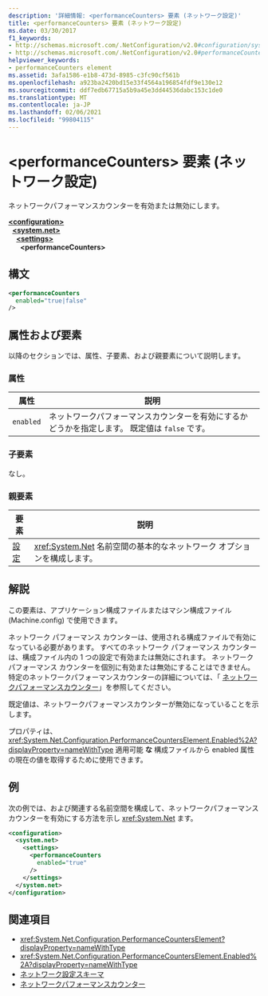 ```yaml
---
description: '詳細情報: <performanceCounters> 要素 (ネットワーク設定)'
title: <performanceCounters> 要素 (ネットワーク設定)
ms.date: 03/30/2017
f1_keywords:
- http://schemas.microsoft.com/.NetConfiguration/v2.0#configuration/system.net/settings/performanceCounters
- http://schemas.microsoft.com/.NetConfiguration/v2.0#performanceCounters
helpviewer_keywords:
- performanceCounters element
ms.assetid: 3afa1586-e1b8-473d-8985-c3fc90cf561b
ms.openlocfilehash: a923ba2420bd15e33f4564a196854fdf9e130e12
ms.sourcegitcommit: ddf7edb67715a5b9a45e3dd44536dabc153c1de0
ms.translationtype: MT
ms.contentlocale: ja-JP
ms.lasthandoff: 02/06/2021
ms.locfileid: "99804115"
---
```

# <a name="performancecounters-element-network-settings"></a>\<performanceCounters> 要素 (ネットワーク設定)

ネットワークパフォーマンスカウンターを有効または無効にします。  

[**\<configuration>**](../configuration-element.md)\
&nbsp;&nbsp;[**\<system.net>**](system-net-element-network-settings.md)\
&nbsp;&nbsp;&nbsp;&nbsp;[**\<settings>**](settings-element-network-settings.md)\
&nbsp;&nbsp;&nbsp;&nbsp;&nbsp;&nbsp;**\<performanceCounters>**

## <a name="syntax"></a>構文  
  
```xml  
<performanceCounters  
  enabled="true|false"  
/>  
```  
  
## <a name="attributes-and-elements"></a>属性および要素  

 以降のセクションでは、属性、子要素、および親要素について説明します。  
  
### <a name="attributes"></a>属性  
  
|属性|説明|  
|---------------|-----------------|  
|`enabled`|ネットワークパフォーマンスカウンターを有効にするかどうかを指定します。 既定値は `false` です。|  
  
### <a name="child-elements"></a>子要素  

 なし。  
  
### <a name="parent-elements"></a>親要素  
  
|要素|説明|  
|-------------|-----------------|  
|[設定](settings-element-network-settings.md)|<xref:System.Net> 名前空間の基本的なネットワーク オプションを構成します。|  
  
## <a name="remarks"></a>解説  

 この要素は、アプリケーション構成ファイルまたはマシン構成ファイル (Machine.config) で使用できます。  
  
 ネットワーク パフォーマンス カウンターは、使用される構成ファイルで有効になっている必要があります。 すべてのネットワーク パフォーマンス カウンターは、構成ファイル内の 1 つの設定で有効または無効にされます。 ネットワーク パフォーマンス カウンターを個別に有効または無効にすることはできません。 特定のネットワークパフォーマンスカウンターの詳細については、「 [ネットワークパフォーマンスカウンター](../../../debug-trace-profile/performance-counters.md#networking-performance-counters)」を参照してください。  
  
 既定値は、ネットワークパフォーマンスカウンターが無効になっていることを示します。  
  
 プロパティは、 <xref:System.Net.Configuration.PerformanceCountersElement.Enabled%2A?displayProperty=nameWithType> 適用可能 **な** 構成ファイルから enabled 属性の現在の値を取得するために使用できます。  
  
## <a name="example"></a>例  

 次の例では、および関連する名前空間を構成して、ネットワークパフォーマンスカウンターを有効にする方法を示し <xref:System.Net> ます。  
  
```xml  
<configuration>  
  <system.net>  
    <settings>  
      <performanceCounters  
        enabled="true"  
      />  
    </settings>  
  </system.net>  
</configuration>  
```  
  
## <a name="see-also"></a>関連項目

- <xref:System.Net.Configuration.PerformanceCountersElement?displayProperty=nameWithType>
- <xref:System.Net.Configuration.PerformanceCountersElement.Enabled%2A?displayProperty=nameWithType>
- [ネットワーク設定スキーマ](index.md)
- [ネットワークパフォーマンスカウンター](../../../debug-trace-profile/performance-counters.md#networking-performance-counters)
